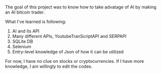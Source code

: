 The goal of this project was to know how to take advatage of AI
by making an AI bitcoin trader.

What I've learned is following:
1. AI and its API
2. Many different APIs, YoutubeTranScriptAPI and SERPAPI
3. SQLite DB
4. Selenium
5. Entry-level knowledge of Json of how it can be utilized

For now, I have no clue on stocks or cryptocurrencies.
If I have more knowledge, I am willingly to edit the codes.
